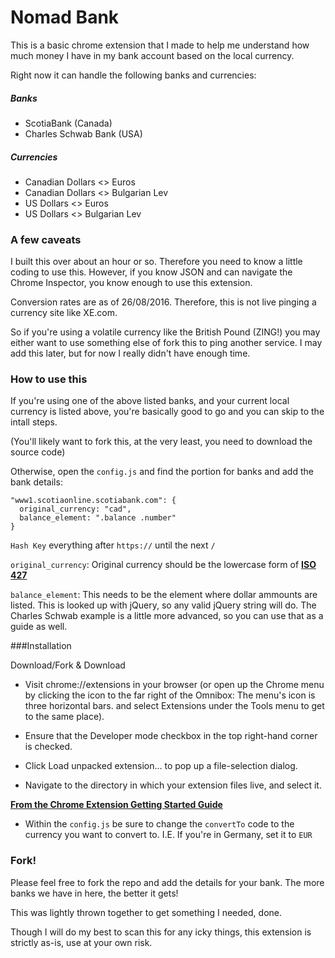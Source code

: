 # Nomad Bank

This is a basic chrome extension that I made to help me understand how much money I have in my bank account based on the local currency.

Right now it can handle the following banks and currencies:

##### Banks
* ScotiaBank (Canada)
* Charles Schwab Bank (USA)

##### Currencies
* Canadian Dollars <> Euros
* Canadian Dollars <> Bulgarian Lev
* US Dollars <> Euros
* US Dollars <> Bulgarian Lev

### A few caveats

I built this over about an hour or so. Therefore you need to know a little coding to use this. However, if you know JSON and can navigate the Chrome Inspector, you know enough to use this extension.

Conversion rates are as of 26/08/2016. Therefore, this is not live pinging a currency site like XE.com.

So if you're using a volatile currency like the British Pound (ZING!) you may either want to use something else of fork this to ping another service. I may add this later, but for now I really didn't have enough time. 

### How to use this

If you're using one of the above listed banks, and your current local currency is listed above, you're basically good to go and you can skip to the intall steps.

(You'll likely want to fork this, at the very least, you need to download the source code)

Otherwise, open the `config.js` and find the portion for banks and add the bank details:

    "www1.scotiaonline.scotiabank.com": {
      original_currency: "cad",
      balance_element: ".balance .number"
    }
    
`Hash Key` everything after `https://` until the next `/`

`original_currency`: Original currency should be the lowercase form of **[ISO 427](https://en.wikipedia.org/wiki/ISO_4217#Active_codes)**

`balance_element`: This needs to be the element where dollar ammounts are listed. This is looked up with jQuery, so any valid jQuery string will do. The Charles Schwab example is a little more advanced, so you can use that as a guide as well.

###Installation

Download/Fork & Download

* Visit chrome://extensions in your browser (or open up the Chrome menu by clicking the icon to the far right of the Omnibox:  The menu's icon is three horizontal bars. and select Extensions under the Tools menu to get to the same place).

* Ensure that the Developer mode checkbox in the top right-hand corner is checked.

* Click Load unpacked extension… to pop up a file-selection dialog.

* Navigate to the directory in which your extension files live, and select it.


**[From the Chrome Extension Getting Started Guide](https://developer.chrome.com/extensions/getstarted)**

* Within the `config.js` be sure to change the `convertTo` code to the currency you want to convert to. I.E. If you're in Germany, set it to `EUR`


### Fork!

Please feel free to fork the repo and add the details for your bank. The more banks we have in here, the better it gets!

This was lightly thrown together to get something I needed, done. 

Though I will do my best to scan this for any icky things, this extension is strictly as-is, use at your own risk.